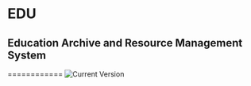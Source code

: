 # EDU
## Education Archive and Resource Management System
============
![Current Version](https://img.shields.io/badge/version-2.0.2-green.svg)
